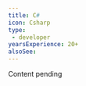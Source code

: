 ```yaml
---
title: C#
icon: Csharp
type:
 - developer
yearsExperience: 20+
alsoSee:
---
```


Content pending
